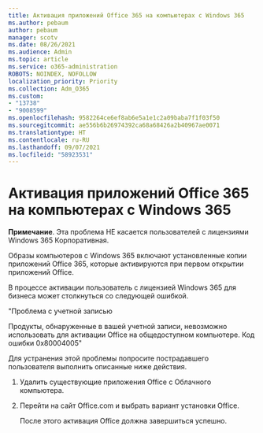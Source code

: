 ```yaml
---
title: Активация приложений Office 365 на компьютерах с Windows 365
ms.author: pebaum
author: pebaum
manager: scotv
ms.date: 08/26/2021
ms.audience: Admin
ms.topic: article
ms.service: o365-administration
ROBOTS: NOINDEX, NOFOLLOW
localization_priority: Priority
ms.collection: Adm_O365
ms.custom:
- "13738"
- "9008599"
ms.openlocfilehash: 9582264ce6ef8ab6e5a1e1c2a09baba7f1f03f50
ms.sourcegitcommit: ae556b6b26974392ca68a68426a2b40967ae0071
ms.translationtype: HT
ms.contentlocale: ru-RU
ms.lasthandoff: 09/07/2021
ms.locfileid: "58923531"
---
```

# <a name="activating-office-365-applications-on-windows-365-pcs"></a>Активация приложений Office 365 на компьютерах с Windows 365

**Примечание**. Эта проблема НЕ касается пользователей с лицензиями Windows 365 Корпоративная.

Образы компьютеров с Windows 365 включают установленные копии приложений Office 365, которые активируются при первом открытии приложений Office.

В процессе активации пользователь с лицензией Windows 365 для бизнеса может столкнуться со следующей ошибкой.

"Проблема с учетной записью

Продукты, обнаруженные в вашей учетной записи, невозможно использовать для активации Office на общедоступном компьютере. Код ошибки 0x80004005"

Для устранения этой проблемы попросите пострадавшего пользователя выполнить описанные ниже действия. 

1. Удалить существующие приложения Office с Облачного компьютера.
1. Перейти на сайт Office.com и выбрать вариант установки Office.

    После этого активация Office должна завершиться успешно.

